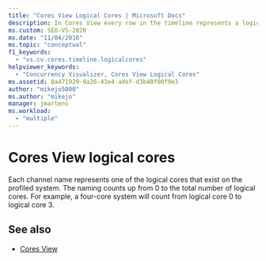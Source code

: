 ```yaml
---
title: "Cores View Logical Cores | Microsoft Docs"
description: In Cores View every row in the timeline represents a logical core, and the rows are named Logical Core 0, Logical Core 1, etc. 
ms.custom: SEO-VS-2020
ms.date: "11/04/2016"
ms.topic: "conceptual"
f1_keywords:
  - "vs.cv.cores.timeline.logicalcores"
helpviewer_keywords:
  - "Concurrency Visualizer, Cores View Logical Cores"
ms.assetid: 8a471929-9a26-43e4-adef-d3b40f00f9e3
author: "mikejo5000"
ms.author: "mikejo"
manager: jmartens
ms.workload:
  - "multiple"
---
```

# Cores View logical cores
Each channel name represents one of the logical cores that exist on the profiled system. The naming counts up from 0 to the total number of logical cores. For example, a four-core system will count from logical core 0 to logical core 3.

## See also
- [Cores View](../profiling/cores-view.md)